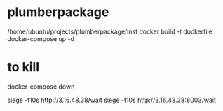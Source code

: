 # plumberpackage

/home/ubuntu/projects/plumberpackage/inst
docker build -t dockerfile .
docker-compose up -d
# to kill 
docker-compose down


siege -t10s http://3.16.48.38/wait
siege -t10s http://3.16.48.38:8003/wait

